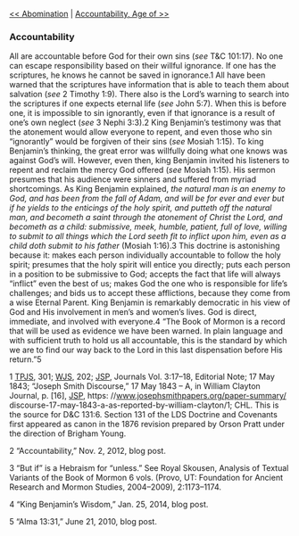 [<< Abomination](Abomination.md)  |  [Accountability, Age of >>](Accountability,%20Age%20of.md)

### Accountability
All are accountable before God for their own sins (*see* T&C 101:17). No one can escape responsibility based on their willful ignorance. If one has the scriptures, he knows he cannot be saved in ignorance.1 All have been warned that the scriptures have information that is able to teach them about salvation (*see* 2 Timothy 1:9). There also is the Lord’s warning to search into the scriptures if one expects eternal life (*see* John 5:7). When this is before one, it is impossible to sin ignorantly, even if that ignorance is a result of one’s own neglect (*see* 3 Nephi 3:3).2 King Benjamin’s testimony was that the atonement would allow everyone to repent, and even those who sin “ignorantly” would be forgiven of their sins (*see* Mosiah 1:15). To king Benjamin’s thinking, the great error was willfully doing what one knows was against God’s will. However, even then, king Benjamin invited his listeners to repent and reclaim the mercy God offered (*see* Mosiah 1:15). His sermon presumes that his audience were sinners and suffered from myriad shortcomings. As King Benjamin explained, *the natural man is an enemy to God, and has been from the fall of Adam, and will be for ever and ever but if he yields to the enticings of the holy spirit, and putteth off the natural man, and becometh a saint through the atonement of Christ the Lord, and becometh as a child: submissive, meek, humble, patient, full of love, willing to submit to all things which the Lord seeth fit to inflict upon him, even as a child doth submit to his father* (Mosiah 1:16).3 This doctrine is astonishing because it: makes each person individually accountable to follow the holy spirit; presumes that the holy spirit will entice you directly; puts each person in a position to be submissive to God; accepts the fact that life will always “inflict” even the best of us; makes God the one who is responsible for life’s challenges; and bids us to accept these afflictions, because they come from a wise Eternal Parent. King Benjamin is remarkably democratic in his view of God and His involvement in men’s and women’s lives. God is direct, immediate, and involved with everyone.4 “The Book of Mormon is a record that will be used as evidence we have been warned. In plain language and with sufficient truth to hold us all accountable, this is the standard by which we are to find our way back to the Lord in this last dispensation before His return.”5



1
[TPJS](#), 301; [WJS](#), 202; [JSP](#), Journals Vol. 3:17–18, Editorial Note; 17 May 1843; “Joseph Smith Discourse,” 17 May 1843 – A, in William Clayton Journal, p. [16], [JSP](#), https: //www.josephsmithpapers.org/paper-summary/ discourse-17-may-1843-a-as-reported-by-william-clayton/1; CHL. This is the source for D&C 131:6. Section 131 of the LDS Doctrine and Covenants first appeared as canon in the 1876 revision prepared by Orson Pratt under the direction of Brigham Young.


2 “Accountability,” Nov. 2, 2012, blog post.


3 “But if” is a Hebraism for “unless.” See Royal Skousen, Analysis of Textual Variants of the Book of Mormon 6 vols. (Provo, UT: Foundation for Ancient Research and Mormon Studies, 2004–2009), 2:1173–1174.


4 “King Benjamin’s Wisdom,” Jan. 25, 2014, blog post.


5 “Alma 13:31,” June 21, 2010, blog post.